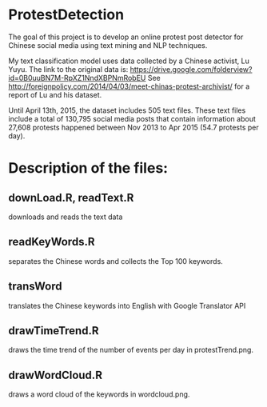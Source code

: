 # ProtestDetection
The goal of this project is to develop an online protest post detector for Chinese social media using text mining and NLP techniques. 

My text classification model uses data collected by a Chinese activist, Lu Yuyu. The link to the original data is:  https://drive.google.com/folderview?id=0B0uuBN7M-RpXZ1NndXBPNmRobEU See http://foreignpolicy.com/2014/04/03/meet-chinas-protest-archivist/ for a report of Lu and his dataset. 

Until April 13th, 2015, the dataset includes 505 text files. These text files include a total of 130,795 social media posts that contain information about 27,608 protests happened between Nov 2013 to Apr 2015 (54.7 protests per day).

# Description of the files: 
## downLoad.R, readText.R 
downloads and reads the text data 

## readKeyWords.R
separates the Chinese words and collects the Top 100 keywords.

## transWord 
translates the Chinese keywords into English with Google Translator API

## drawTimeTrend.R
draws the time trend of the number of events per day in protestTrend.png. 

## drawWordCloud.R 
draws a word cloud of the keywords in wordcloud.png. 
